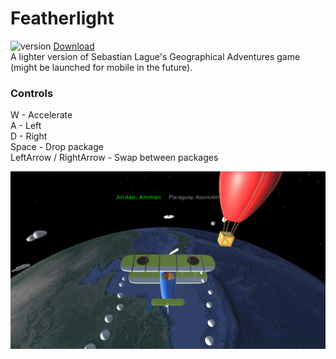 # Featherlight
![version](https://img.shields.io/badge/version-v1.0.2-blue) 
[Download](https://kbradu.itch.io/featherlight) <br />
A lighter version of Sebastian Lague's Geographical Adventures game (might be launched for mobile in the future). 

### Controls
W - Accelerate  <br />
A - Left  <br />
D - Right  <br />
Space - Drop package  <br />
LeftArrow / RightArrow - Swap between packages <br />
 
![img](https://github.com/smtmRadu/Featherlight/blob/main/Assets/Icon/img.png?raw=true)
